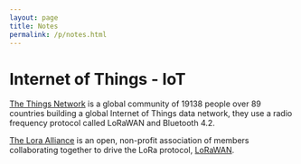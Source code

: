 ```yaml
---
layout: page
title: Notes
permalink: /p/notes.html
---
```


# Internet of Things - IoT

[The Things Network][things-network] is a global community of 19138 people over 89 countries building a global Internet of Things data network, they use a radio frequency protocol called LoRaWAN and Bluetooth 4.2.

[The Lora Alliance][lora-alliance] is an open, non-profit association of members collaborating together to drive the LoRa protocol, [LoRaWAN][lorawan].

[things-network]: https://www.thethingsnetwork.org/
[lora-alliance]: https://www.lora-alliance.org/
[lorawan]: https://www.lora-alliance.org/What-Is-LoRaWAN/LoRaWAN
